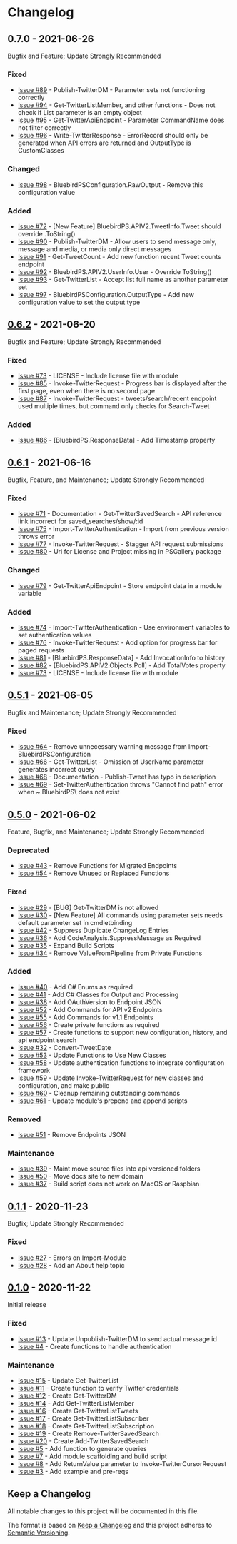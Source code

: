 # Changelog

## 0.7.0 - 2021-06-26

Bugfix and Feature; Update Strongly Recommended

### Fixed

- [Issue #89](https://github.com/thedavecarroll/BluebirdPS/issues/89) - Publish-TwitterDM - Parameter sets not functioning correctly
- [Issue #94](https://github.com/thedavecarroll/BluebirdPS/issues/94) - Get-TwitterListMember, and other functions - Does not check if List parameter is an empty object
- [Issue #95](https://github.com/thedavecarroll/BluebirdPS/issues/95) - Get-TwitterApiEndpoint - Parameter CommandName does not filter correctly
- [Issue #96](https://github.com/thedavecarroll/BluebirdPS/issues/96) - Write-TwitterResponse - ErrorRecord should only be generated when API errors are returned and OutputType is CustomClasses

### Changed

- [Issue #98](https://github.com/thedavecarroll/BluebirdPS/issues/98) - BluebirdPSConfiguration.RawOutput - Remove this configuration value

### Added

- [Issue #72](https://github.com/thedavecarroll/BluebirdPS/issues/72) - [New Feature] BluebirdPS.APIV2.TweetInfo.Tweet should override .ToString()
- [Issue #90](https://github.com/thedavecarroll/BluebirdPS/issues/90) - Publish-TwitterDM - Allow users to send message only, message and media, or media only direct messages
- [Issue #91](https://github.com/thedavecarroll/BluebirdPS/issues/91) - Get-TweetCount - Add new function recent Tweet counts endpoint
- [Issue #92](https://github.com/thedavecarroll/BluebirdPS/issues/92) - BluebirdPS.APIV2.UserInfo.User - Override ToString()
- [Issue #93](https://github.com/thedavecarroll/BluebirdPS/issues/93) - Get-TwitterList - Accept list full name as another parameter set
- [Issue #97](https://github.com/thedavecarroll/BluebirdPS/issues/97) - BluebirdPSConfiguration.OutputType - Add new configuration value to set the output type

## [0.6.2] - 2021-06-20

Bugfix and Feature; Update Strongly Recommended

### Fixed

- [Issue #73](https://github.com/thedavecarroll/BluebirdPS/issues/73) - LICENSE - Include license file with module
- [Issue #85](https://github.com/thedavecarroll/BluebirdPS/issues/85) - Invoke-TwitterRequest - Progress bar is displayed after the first page, even when there is no second page
- [Issue #87](https://github.com/thedavecarroll/BluebirdPS/issues/87) - Invoke-TwitterRequest - tweets/search/recent endpoint used multiple times, but command only checks for Search-Tweet

### Added

- [Issue #86](https://github.com/thedavecarroll/BluebirdPS/issues/86) - [BluebirdPS.ResponseData] - Add Timestamp property

## [0.6.1] - 2021-06-16

Bugfix, Feature, and Maintenance; Update Strongly Recommended

### Fixed

- [Issue #71](https://github.com/thedavecarroll/BluebirdPS/issues/71) - Documentation - Get-TwitterSavedSearch - API reference link incorrect for saved_searches/show/:id
- [Issue #75](https://github.com/thedavecarroll/BluebirdPS/issues/75) - Import-TwitterAuthentication - Import from previous version throws error
- [Issue #77](https://github.com/thedavecarroll/BluebirdPS/issues/77) - Invoke-TwitterRequest - Stagger API request submissions
- [Issue #80](https://github.com/thedavecarroll/BluebirdPS/issues/80) - Uri for License and Project missing in PSGallery package

### Changed

- [Issue #79](https://github.com/thedavecarroll/BluebirdPS/issues/79) - Get-TwitterApiEndpoint - Store endpoint data in a module variable

### Added

- [Issue #74](https://github.com/thedavecarroll/BluebirdPS/issues/74) - Import-TwitterAuthentication - Use environment  variables to set authentication values
- [Issue #76](https://github.com/thedavecarroll/BluebirdPS/issues/76) - Invoke-TwitterRequest - Add option for progress bar for paged requests
- [Issue #81](https://github.com/thedavecarroll/BluebirdPS/issues/81) - [BluebirdPS.ResponseData] - Add InvocationInfo to history
- [Issue #82](https://github.com/thedavecarroll/BluebirdPS/issues/82) - [BluebirdPS.APIV2.Objects.Poll] - Add TotalVotes property
- [Issue #73](https://github.com/thedavecarroll/BluebirdPS/issues/73) - LICENSE - Include license file with module

## [0.5.1] - 2021-06-05

Bugfix and Maintenance; Update Strongly Recommended

### Fixed

- [Issue #64](https://github.com/thedavecarroll/BluebirdPS/issues/64) - Remove unnecessary warning message from Import-BluebirdPSConfiguration
- [Issue #66](https://github.com/thedavecarroll/BluebirdPS/issues/66) - Get-TwitterList - Omission of UserName parameter generates incorrect query
- [Issue #68](https://github.com/thedavecarroll/BluebirdPS/issues/68) - Documentation - Publish-Tweet has typo in description
- [Issue #69](https://github.com/thedavecarroll/BluebirdPS/issues/69) - Set-TwitterAuthentication throws "Cannot find path" error when ~\.BluebirdPS\ does not exist

## [0.5.0] - 2021-06-02

Feature, Bugfix, and Maintenance; Update Strongly Recommended

### Deprecated

- [Issue #43](https://github.com/thedavecarroll/BluebirdPS/issues/43) - Remove Functions for Migrated Endpoints
- [Issue #54](https://github.com/thedavecarroll/BluebirdPS/issues/54) - Remove Unused or Replaced Functions

### Fixed

- [Issue #29](https://github.com/thedavecarroll/BluebirdPS/issues/29) - [BUG] Get-TwitterDM is not allowed
- [Issue #30](https://github.com/thedavecarroll/BluebirdPS/issues/30) - [New Feature] All commands using parameter sets needs default parameter set in cmdletbinding
- [Issue #42](https://github.com/thedavecarroll/BluebirdPS/issues/42) - Suppress Duplicate ChangeLog Entries
- [Issue #36](https://github.com/thedavecarroll/BluebirdPS/issues/36) - Add CodeAnalysis.SuppressMessage as Required
- [Issue #35](https://github.com/thedavecarroll/BluebirdPS/issues/35) - Expand Build Scripts
- [Issue #34](https://github.com/thedavecarroll/BluebirdPS/issues/34) - Remove ValueFromPipeline from Private Functions

### Added

- [Issue #40](https://github.com/thedavecarroll/BluebirdPS/issues/40) - Add C# Enums as required
- [Issue #41](https://github.com/thedavecarroll/BluebirdPS/issues/41) - Add C# Classes for Output and Processing
- [Issue #38](https://github.com/thedavecarroll/BluebirdPS/issues/38) - Add OAuthVersion to Endpoint JSON
- [Issue #52](https://github.com/thedavecarroll/BluebirdPS/issues/52) - Add Commands for API v2 Endpoints
- [Issue #55](https://github.com/thedavecarroll/BluebirdPS/issues/55) - Add Commands for v1.1 Endpoints
- [Issue #56](https://github.com/thedavecarroll/BluebirdPS/issues/56) - Create private functions as required
- [Issue #57](https://github.com/thedavecarroll/BluebirdPS/issues/57) - Create functions to support new configuration, history, and api endpoint search
- [Issue #32](https://github.com/thedavecarroll/BluebirdPS/issues/32) - Convert-TweetDate
- [Issue #53](https://github.com/thedavecarroll/BluebirdPS/issues/53) - Update Functions to Use New Classes
- [Issue #58](https://github.com/thedavecarroll/BluebirdPS/issues/58) - Update authentication functions to integrate configuration framework
- [Issue #59](https://github.com/thedavecarroll/BluebirdPS/issues/59) - Update Invoke-TwitterRequest for new classes and configuration, and make public
- [Issue #60](https://github.com/thedavecarroll/BluebirdPS/issues/60) - Cleanup remaining outstanding commands
- [Issue #61](https://github.com/thedavecarroll/BluebirdPS/issues/61) - Update module's prepend and append scripts

### Removed

- [Issue #51](https://github.com/thedavecarroll/BluebirdPS/issues/51) - Remove Endpoints JSON

### Maintenance

- [Issue #39](https://github.com/thedavecarroll/BluebirdPS/issues/39) - Maint move source files into api versioned folders
- [Issue #50](https://github.com/thedavecarroll/BluebirdPS/issues/50) - Move docs site to new domain
- [Issue #37](https://github.com/thedavecarroll/BluebirdPS/issues/37) - Build script does not work on MacOS or Raspbian

## [0.1.1] - 2020-11-23

Bugfix; Update Strongly Recommended

### Fixed

- [Issue #27](https://github.com/thedavecarroll/BluebirdPS/issues/27) - Errors on Import-Module
- [Issue #28](https://github.com/thedavecarroll/BluebirdPS/issues/28) - Add an About help topic

## [0.1.0] - 2020-11-22

Initial release

### Fixed

- [Issue #13](https://github.com/thedavecarroll/BluebirdPS/issues/13) - Update Unpublish-TwitterDM to send actual message id
- [Issue #4](https://github.com/thedavecarroll/BluebirdPS/issues/4) - Create functions to handle authentication

### Maintenance

- [Issue #15](https://github.com/thedavecarroll/BluebirdPS/issues/15) - Update Get-TwitterList
- [Issue #11](https://github.com/thedavecarroll/BluebirdPS/issues/11) - Create function to verify Twitter credentials
- [Issue #12](https://github.com/thedavecarroll/BluebirdPS/issues/12) - Create Get-TwitterDM
- [Issue #14](https://github.com/thedavecarroll/BluebirdPS/issues/14) - Add Get-TwitterListMember
- [Issue #16](https://github.com/thedavecarroll/BluebirdPS/issues/16) - Create Get-TwitterListTweets
- [Issue #17](https://github.com/thedavecarroll/BluebirdPS/issues/17) - Create Get-TwitterListSubscriber
- [Issue #18](https://github.com/thedavecarroll/BluebirdPS/issues/18) - Create Get-TwitterListSubscription
- [Issue #19](https://github.com/thedavecarroll/BluebirdPS/issues/19) - Create Remove-TwitterSavedSearch
- [Issue #20](https://github.com/thedavecarroll/BluebirdPS/issues/20) - Create Add-TwitterSavedSearch
- [Issue #5](https://github.com/thedavecarroll/BluebirdPS/issues/5) - Add function to generate queries
- [Issue #7](https://github.com/thedavecarroll/BluebirdPS/issues/7) - Add module scaffolding and build script
- [Issue #8](https://github.com/thedavecarroll/BluebirdPS/issues/8) - Add ReturnValue parameter to Invoke-TwitterCursorRequest
- [Issue #3](https://github.com/thedavecarroll/BluebirdPS/pull/3) - Add example and pre-reqs

[0.1.0]: https://github.com/thedavecarroll/BluebirdPS/tree/27d2d3251bc76558d0b7b91a5db6b967da85b269
[0.1.1]: https://github.com/thedavecarroll/BluebirdPS/tree/962d11e2f6d3d6de68671fc495dd2693e717b4b8
[0.5.0]: https://github.com/thedavecarroll/BluebirdPS/tree/feab8637afcbdb58dd3b816796c145764be0c170
[0.5.1]: https://github.com/thedavecarroll/BluebirdPS/tree/51bbfffb87d0e8d6e2c846971f878644b9daf873
[0.6.1]: https://github.com/thedavecarroll/BluebirdPS/tree/12acb1ab9d988bd27c10ebdb37ad5b012cf5a4ab
[0.6.2]: https://github.com/thedavecarroll/BluebirdPS/tree/ba829bae4735df569e48f93bf32ea56252695783

## Keep a Changelog

All notable changes to this project will be documented in this file.

The format is based on [Keep a Changelog](http://keepachangelog.com/en/1.0.0/)
and this project adheres to [Semantic Versioning](http://semver.org/spec/v2.0.0.html).
